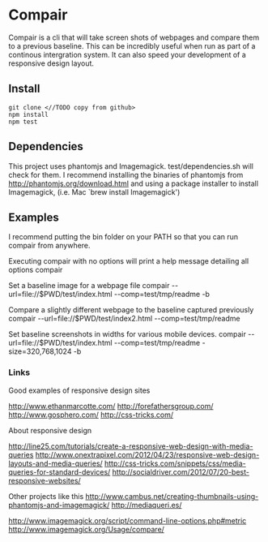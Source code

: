 # Compair

Compair is a cli that will take screen shots of webpages and compare them to a
previous baseline. This can be incredibly useful when run as part of a
continous intergration system. It can also speed your development of a
responsive design layout.

## Install
    git clone <//TODO copy from github>
    npm install
    npm test

## Dependencies
This project uses phantomjs and Imagemagick. test/dependencies.sh will
check for them. I recommend installing the binaries of phantomjs from
http://phantomjs.org/download.html and using a package installer to install
Imagemagick, (i.e. Mac `brew install Imagemagick')

## Examples
I recommend putting the bin folder on your PATH so that you can run compair
from anywhere. 

Executing compair with no options will print a help message detailing all
options
    compair

Set a baseline image for a webpage file
    compair --url=file://$PWD/test/index.html --comp=test/tmp/readme -b


Compare a slightly different webpage to the baseline captured previously
    compair --url=file://$PWD/test/index2.html --comp=test/tmp/readme



Set baseline screenshots in widths for various mobile devices.
    compair --url=file://$PWD/test/index.html --comp=test/tmp/readme -size=320,768,1024 -b



### Links

Good examples of responsive design sites

http://www.ethanmarcotte.com/
http://forefathersgroup.com/
http://www.gosphero.com/
http://css-tricks.com/


About responsive design

http://line25.com/tutorials/create-a-responsive-web-design-with-media-queries
http://www.onextrapixel.com/2012/04/23/responsive-web-design-layouts-and-media-queries/
http://css-tricks.com/snippets/css/media-queries-for-standard-devices/
http://socialdriver.com/2012/07/20-best-responsive-websites/


Other projects like this
http://www.cambus.net/creating-thumbnails-using-phantomjs-and-imagemagick/
http://mediaqueri.es/

http://www.imagemagick.org/script/command-line-options.php#metric
http://www.imagemagick.org/Usage/compare/

